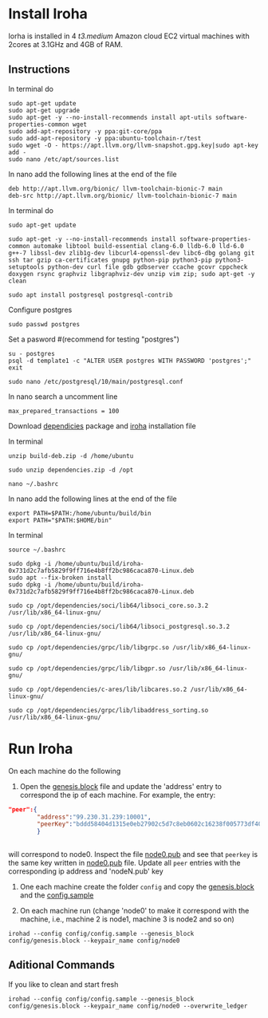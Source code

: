# Install Iroha

Iorha is installed in 4 _t3.medium_ Amazon cloud EC2 virtual machines with 2cores at 3.1GHz and 4GB of RAM. 

## Instructions
In terminal do
```
sudo apt-get update
sudo apt-get upgrade
sudo apt-get -y --no-install-recommends install apt-utils software-properties-common wget
sudo add-apt-repository -y ppa:git-core/ppa
sudo add-apt-repository -y ppa:ubuntu-toolchain-r/test
sudo wget -O - https://apt.llvm.org/llvm-snapshot.gpg.key|sudo apt-key add -
sudo nano /etc/apt/sources.list
```
In nano add the following lines at the end of the file
```
deb http://apt.llvm.org/bionic/ llvm-toolchain-bionic-7 main
deb-src http://apt.llvm.org/bionic/ llvm-toolchain-bionic-7 main
```
In terminal do
```
sudo apt-get update

sudo apt-get -y --no-install-recommends install software-properties-common automake libtool build-essential clang-6.0 lldb-6.0 lld-6.0 g++-7 libssl-dev zlib1g-dev libcurl4-openssl-dev libc6-dbg golang git ssh tar gzip ca-certificates gnupg python-pip python3-pip python3-setuptools python-dev curl file gdb gdbserver ccache gcovr cppcheck doxygen rsync graphviz libgraphviz-dev unzip vim zip; sudo apt-get -y clean

sudo apt install postgresql postgresql-contrib
```
Configure postgres
```
sudo passwd postgres
```
Set a pasword #(recommend for testing "postgres")
```
su - postgres
psql -d template1 -c "ALTER USER postgres WITH PASSWORD 'postgres';"
exit

sudo nano /etc/postgresql/10/main/postgresql.conf
```
In nano search a uncomment line
```
max_prepared_transactions = 100
```
Download [dependicies](https://www.dropbox.com/s/6f8azu8yotcz5ic/dependencies.zip?dl=0) package and [iroha](https://www.dropbox.com/s/a886c3bl38qg5le/iroha.tar.xz?dl=0) installation file

In terminal
```
unzip build-deb.zip -d /home/ubuntu

sudo unzip dependencies.zip -d /opt

nano ~/.bashrc
```
In nano add the following lines at the end of the file
```
export PATH=$PATH:/home/ubuntu/build/bin
export PATH="$PATH:$HOME/bin"
```
In terminal
```
source ~/.bashrc

sudo dpkg -i /home/ubuntu/build/iroha-0x731d2c7afb5829f9ff716e4b8ff2bc986caca870-Linux.deb
sudo apt --fix-broken install
sudo dpkg -i /home/ubuntu/build/iroha-0x731d2c7afb5829f9ff716e4b8ff2bc986caca870-Linux.deb

sudo cp /opt/dependencies/soci/lib64/libsoci_core.so.3.2 /usr/lib/x86_64-linux-gnu/

sudo cp /opt/dependencies/soci/lib64/libsoci_postgresql.so.3.2 /usr/lib/x86_64-linux-gnu/

sudo cp /opt/dependencies/grpc/lib/libgrpc.so /usr/lib/x86_64-linux-gnu/

sudo cp /opt/dependencies/grpc/lib/libgpr.so /usr/lib/x86_64-linux-gnu/

sudo cp /opt/dependencies/c-ares/lib/libcares.so.2 /usr/lib/x86_64-linux-gnu/

sudo cp /opt/dependencies/grpc/lib/libaddress_sorting.so /usr/lib/x86_64-linux-gnu/
```

# Run Iroha
On each machine do the following
1. Open the [genesis.block](genesis.block) file and update the 'address' entry to correspond the ip of each machine. For example, the entry:
```json
"peer":{
        "address":"99.230.31.239:10001",
        "peerKey":"bddd58404d1315e0eb27902c5d7c8eb0602c16238f005773df406bc191308929"
        }
                             
```
will correspond to node0. Inspect the file [node0.pub](node0.pub) and see that `peerkey` is the same key written in [node0.pub](node0.pub) file. Update all `peer` entries with the corresponding ip address and 'nodeN.pub' key


1. One each machine create the folder `config` and copy the [genesis.block](genesis.block) and the [config.sample](config.sample)

3. On each machine run (change 'node0' to make it correspond with the machine, i.e., machine 2 is node1, machine 3 is node2 and so on)
```
irohad --config config/config.sample --genesis_block config/genesis.block --keypair_name config/node0
```

## Aditional Commands
If you like to clean and start fresh
```
irohad --config config/config.sample --genesis_block config/genesis.block --keypair_name config/node0 --overwrite_ledger
```


